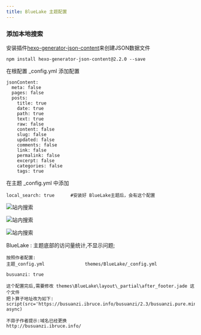 ```yaml
---
title: BlueLake 主题配置
---
```

### 添加本地搜索

安装插件[hexo-generator-json-content](https://github.com/alexbruno/hexo-generator-json-content)来创建JSON数据文件

```
npm install hexo-generator-json-content@2.2.0 --save
```

在根配置  _config.yml  添加配置

```
jsonContent:
  meta: false
  pages: false
  posts:
    title: true
    date: true
    path: true
    text: true
    raw: false
    content: false
    slug: false
    updated: false
    comments: false
    link: false
    permalink: false
    excerpt: false
    categories: false
    tags: true
```

在主题 _config.yml 中添加

```
local_search: true      #安装好 BlueLake主题后，会有这个配置
```

![站内搜索](/img/hexo/BlueLake_config/search_01.png "站内搜索")

![站内搜索](/img/hexo/BlueLake_config/search_02.png "站内搜索")

![站内搜索](/img/hexo/BlueLake_config/search_03.png "站内搜索")



BlueLake : 主题底部的访问量统计,不显示问题; 

```
按照作者配置:
主题_config.yml               themes/BlueLake/_config.yml

busuanzi: true

这个配置完后,需要修改 themes\BlueLake\layout\_partial\after_footer.jade 这个文件
把卜算子地址改为如下:
script(src='https://busuanzi.ibruce.info/busuanzi/2.3/busuanzi.pure.mini.js', async)

不蒜子作者提示:域名已经更换
http://busuanzi.ibruce.info/
```

































